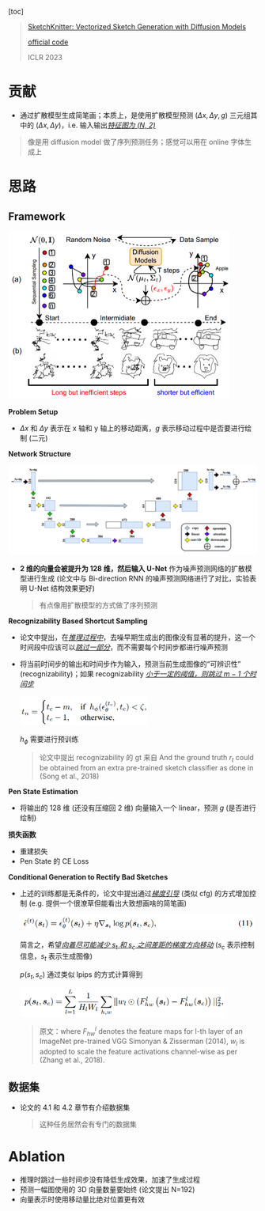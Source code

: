 [toc]

> [SketchKnitter: Vectorized Sketch Generation with Diffusion Models](https://openreview.net/pdf?id=4eJ43EN2g6l)
>
> [official code](https://github.com/wangqiang9/SketchKnitter?tab=readme-ov-file)
>
> ICLR 2023

# 贡献

- 通过扩散模型生成简笔画；本质上，是使用扩散模型预测 $(\Delta x,\Delta y,g)$ 三元组其中的 $(\Delta x,\Delta y)$，i.e. 输入输出<u>*特征图为 (N, 2)*</u>

> 像是用 diffusion model 做了序列预测任务；感觉可以用在 online 字体生成上





# 思路

## Framework

<img src="assets/image-20250318222850340.png" alt="image-20250318222850340" style="zoom:50%;" />

**Problem Setup**

- $\Delta x$ 和 $\Delta y$ 表示在 x 轴和 y 轴上的移动距离，$g$ 表示移动过程中是否要进行绘制 (二元)

**Network Structure**

<img src="assets/image-20250318223700276.png" alt="image-20250318223700276" style="zoom:70%;" />

- **2 维的向量会被提升为 128 维，然后输入 U-Net** 作为噪声预测网络的扩散模型进行生成 (论文中与 Bi-direction RNN 的噪声预测网络进行了对比，实验表明 U-Net 结构效果更好)

  > 有点像用扩散模型的方式做了序列预测

**Recognizability Based Shortcut Sampling**

- 论文中提出，在<u>*推理过程中*</u>，去噪早期生成出的图像没有显著的提升，这一个时间段中应该可以<u>*跳过一部分*</u>，而不需要每个时间步都进行噪声预测

- 将当前时间步的输出和时间步作为输入，预测当前生成图像的“可辨识性” (recognizability)；如果 recognizability <u>*小于一定的阈值，则跳过 $m-1$ 个时间步*</u>

  <img src="assets/image-20250318224545862.png" alt="image-20250318224545862" style="zoom:60%;" />

  $h_{\phi}$ 需要进行预训练

  > 论文中提出 recognizability 的 gt 来自 And the ground truth $r_t$ could be obtained from an extra pre-trained sketch classifier as done in (Song et al., 2018)

**Pen State Estimation**

- 将输出的 128 维 (还没有压缩回 2 维) 向量输入一个 linear，预测 $g$ (是否进行绘制)

**损失函数**

- 重建损失
- Pen State 的 CE Loss

**Conditional Generation to Rectify Bad Sketches**

- 上述的训练都是无条件的，论文中提出通过<u>*梯度引导*</u> (类似 cfg) 的方式增加控制 (e.g. 提供一个很潦草但能看出大致想画啥的简笔画)

  <img src="assets/image-20250318225136819.png" alt="image-20250318225136819" style="zoom:60%;" />

  简言之，希望<u>*向着尽可能减少 $s_t$ 和 $s_c$ 之间差距的梯度方向移动*</u> ($s_c$ 表示控制信息，$s_t$ 表示生成图像)

  $p(s_t,s_c)$ 通过类似 lpips 的方式计算得到

  <img src="assets/image-20250318225336037.png" alt="image-20250318225336037" style="zoom:60%;" />

  > 原文：where $F_{hw}^l$ denotes the feature maps for l-th layer of an ImageNet pre-trained VGG Simonyan & Zisserman (2014), $w_l$ is adopted to scale the feature activations channel-wise as per (Zhang et al., 2018).



## 数据集

- 论文的 4.1 和 4.2 章节有介绍数据集

  > 这种任务居然会有专门的数据集





# Ablation

- 推理时跳过一些时间步没有降低生成效果，加速了生成过程
- 预测一幅图使用的 3D 向量数量要始终 (论文提出 N=192)
- 向量表示时使用移动量比绝对位置更有效